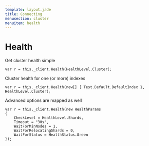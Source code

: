 ```yaml
---
template: layout.jade
title: Connecting
menusection: cluster
menuitem: health
---
```



# Health
Get cluster health simple

    var r = this._client.Health(HealthLevel.Cluster);

Cluster health for one (or more) indexes

    var r = this._client.Health(new[] { Test.Default.DefaultIndex }, HealthLevel.Cluster);

Advanced options are mapped as well

    var r = this._client.Health(new HealthParams
    {
        CheckLevel = HealthLevel.Shards,
        Timeout = "30s",
        WaitForMinNodes = 1,
        WaitForRelocatingShards = 0,
        WaitForStatus = HealthStatus.Green
    });

